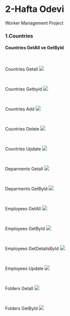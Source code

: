 # 2-Hafta Odevi

Worker Management Project

### 1.Countries

#### Countries GetAll ve GetById

<br/>

Countries Getall 
<img src="https://github.com/215-Protein-NET-Bootcamp/2-hafta-odev-Trkrkrl/blob/main/Images/countries-getall.png">


<br/>

Countries Getbyid 
<img src="https://github.com/215-Protein-NET-Bootcamp/2-hafta-odev-Trkrkrl/blob/main/Images/countries-getbyid.png">

<br/>

Countries Add
<img src="https://github.com/215-Protein-NET-Bootcamp/2-hafta-odev-Trkrkrl/blob/main/Images/countries-add.png">

<br/>

Countries Delete 
<img src="https://github.com/215-Protein-NET-Bootcamp/2-hafta-odev-Trkrkrl/blob/main/Images/countries-delete.png">

<br/>

Countries Update 
<img src="https://github.com/215-Protein-NET-Bootcamp/2-hafta-odev-Trkrkrl/blob/main/Images/countries-update.png">

<br/>

Deparments Getall 
<img src="https://github.com/215-Protein-NET-Bootcamp/2-hafta-odev-Trkrkrl/blob/main/Images/departments-getall.png">

<br/>

Deparments GetById 
<img src="https://github.com/215-Protein-NET-Bootcamp/2-hafta-odev-Trkrkrl/blob/main/Images/departments-getbyid.png">

<br/>

Employees GetAll 
<img src="https://github.com/215-Protein-NET-Bootcamp/2-hafta-odev-Trkrkrl/blob/main/Images/employee-getall.png">

<br/>

Employees GetById 
<img src="https://github.com/215-Protein-NET-Bootcamp/2-hafta-odev-Trkrkrl/blob/main/Images/employee-getbyid.png">

<br/>

Employees GetDetailsById 
<img src="https://github.com/215-Protein-NET-Bootcamp/2-hafta-odev-Trkrkrl/blob/main/Images/employee-getdetailsbyid.png">

<br/>

Employees Update 
<img src="https://github.com/215-Protein-NET-Bootcamp/2-hafta-odev-Trkrkrl/blob/main/Images/employee-update.png">

<br/>

Folders Getall 
<img src="https://github.com/215-Protein-NET-Bootcamp/2-hafta-odev-Trkrkrl/blob/main/Images/folders-getall.png">

<br/>

Folders GetById 
<img src="https://github.com/215-Protein-NET-Bootcamp/2-hafta-odev-Trkrkrl/blob/main/Images/folders-getbyid.png">

<br/>
